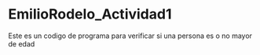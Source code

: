 # EmilioRodelo_Actividad1
Este es un codigo de programa para verificar si una persona es o no mayor de edad
